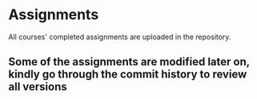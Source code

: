 # Assignments
All courses' completed assignments are uploaded in the repository. 
## Some of the assignments are modified later on, kindly go through the commit history to review all versions
